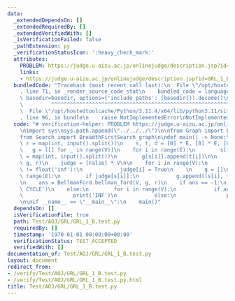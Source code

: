 ```yaml
---
data:
  _extendedDependsOn: []
  _extendedRequiredBy: []
  _extendedVerifiedWith: []
  _isVerificationFailed: false
  _pathExtension: py
  _verificationStatusIcon: ':heavy_check_mark:'
  attributes:
    PROBLEM: https://judge.u-aizu.ac.jp/onlinejudge/description.jsp?id=GRL_1_B
    links:
    - https://judge.u-aizu.ac.jp/onlinejudge/description.jsp?id=GRL_1_B
  bundledCode: "Traceback (most recent call last):\n  File \"/opt/hostedtoolcache/Python/3.11.4/x64/lib/python3.11/site-packages/onlinejudge_verify/documentation/build.py\"\
    , line 71, in _render_source_code_stat\n    bundled_code = language.bundle(stat.path,\
    \ basedir=basedir, options={'include_paths': [basedir]}).decode()\n          \
    \         ^^^^^^^^^^^^^^^^^^^^^^^^^^^^^^^^^^^^^^^^^^^^^^^^^^^^^^^^^^^^^^^^^^^^^^^^^^^^^^^^^\n\
    \  File \"/opt/hostedtoolcache/Python/3.11.4/x64/lib/python3.11/site-packages/onlinejudge_verify/languages/python.py\"\
    , line 96, in bundle\n    raise NotImplementedError\nNotImplementedError\n"
  code: "# verification-helper: PROBLEM https://judge.u-aizu.ac.jp/onlinejudge/description.jsp?id=GRL_1_B\n\
    \nimport sys\nsys.path.append(\"../../../\")\n\nfrom Graph import BellmanFord\n\
    from Search import BreadthFirstSearch_graph\n\ndef main() -> None:\n    V, E,\
    \ r = map(int, input().split())\n    s, t, d = [0] * E, [0] * E, [0] * E\n\n \
    \   g = [[] for _ in range(V)]\n    for i in range(E):\n        s[i], t[i], d[i]\
    \ = map(int, input().split())\n        g[s[i]].append(t[i])\n\n    dist = BreadthFirstSearch_graph.bfs(V,\
    \ g, r)\n    judge = [False] * V\n\n    for i in range(V):\n        if dist[i]\
    \ != float('inf'):\n            judge[i] = True\n    \n    g = []\n    for i in\
    \ range(E):\n        if judge[s[i]]:\n            g.append((s[i], t[i], d[i]))\n\
    \n    ans = BellmanFord.bellman_ford(V, g, r)\n    if ans == -1:\n        print('NEGATIVE\
    \ CYCLE')\n    else:\n        for i in range(V):\n            if ans[i] == float('inf'):\n\
    \                print('INF')\n            else:\n                print(ans[i])\n\
    \n\nif __name__ == \"__main__\":\n    main()"
  dependsOn: []
  isVerificationFile: true
  path: Test/AOJ/GRL/GRL_1_B.test.py
  requiredBy: []
  timestamp: '1970-01-01 00:00:00+00:00'
  verificationStatus: TEST_ACCEPTED
  verifiedWith: []
documentation_of: Test/AOJ/GRL/GRL_1_B.test.py
layout: document
redirect_from:
- /verify/Test/AOJ/GRL/GRL_1_B.test.py
- /verify/Test/AOJ/GRL/GRL_1_B.test.py.html
title: Test/AOJ/GRL/GRL_1_B.test.py
---
```

